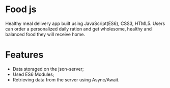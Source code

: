 # Food js
Healthy meal delivery app built using JavaScript(ES6), CSS3, HTML5.
Users can order a personalized daily ration and get wholesome, healthy and balanced food they will receive home.

# Features
* Data storaged on the json-server;
* Used ES6 Modules;
* Retrieving data from the server using Async/Await.
